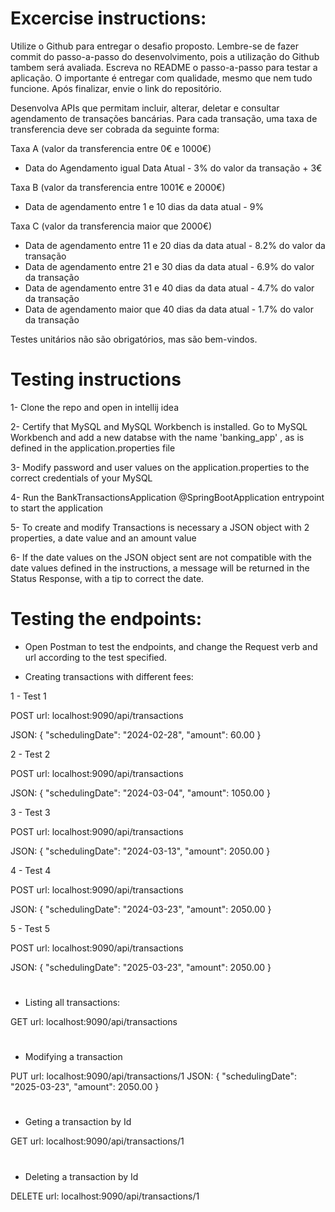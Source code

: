 # Excercise instructions:

Utilize o Github para entregar o desafio proposto. 
Lembre-se de fazer commit do passo-a-passo do desenvolvimento, pois a utilização do Github tambem será avaliada.
Escreva no README o passo-a-passo para testar a aplicação.
O importante é entregar com qualidade, mesmo que nem tudo funcione.
Após finalizar, envie o link do repositório.

 Desenvolva APIs que permitam incluir, alterar, deletar e consultar agendamento de transações bancárias.
Para cada transação, uma taxa de transferencia deve ser cobrada da seguinte forma:

Taxa A (valor da transferencia entre 0€ e 1000€)
  - Data do Agendamento igual Data Atual - 3% do valor da transação + 3€

Taxa B (valor da transferencia entre 1001€ e 2000€)
  - Data de agendamento entre 1 e 10 dias da data atual - 9%

Taxa C (valor da transferencia maior que 2000€)
  - Data de agendamento entre 11 e 20 dias da data atual - 8.2% do valor da transação
  - Data de agendamento entre 21 e 30 dias da data atual - 6.9% do valor da transação
  - Data de agendamento entre 31 e 40 dias da data atual - 4.7% do valor da transação
  - Data de agendamento maior que 40 dias da data atual - 1.7% do valor da transação
    
Testes unitários não são obrigatórios, mas são bem-vindos.

# Testing instructions
1- Clone the repo and open in intellij idea

2- Certify that MySQL and MySQL Workbench is installed. Go to MySQL Workbench and add a new databse with the name 'banking_app' , as is defined in the application.properties file

3- Modify password and user values on the application.properties to the correct credentials of your MySQL

4- Run the BankTransactionsApplication @SpringBootApplication entrypoint to start the application

5- To create and modify Transactions is necessary a JSON object with 2 properties,  a date value and an amount value

6- If the date values on the JSON object sent are not compatible with the date values defined in the instructions, a message will be returned in the Status Response, with a tip to correct the date.

# Testing the endpoints:
- Open Postman to test the endpoints, and change the Request verb and url according to the test specified.
 
- Creating transactions with different fees:

1 - Test 1

POST url:  localhost:9090/api/transactions

JSON: {
  "schedulingDate": "2024-02-28",
  "amount": 60.00
}


2 - Test 2

POST url:  localhost:9090/api/transactions

JSON: {
  "schedulingDate": "2024-03-04",
  "amount": 1050.00
}

3 - Test 3

POST url:  localhost:9090/api/transactions

JSON: {
  "schedulingDate": "2024-03-13",
  "amount": 2050.00
}

4 - Test 4

POST url:  localhost:9090/api/transactions

JSON: {
  "schedulingDate": "2024-03-23",
  "amount": 2050.00
}

5 - Test 5

POST url:  localhost:9090/api/transactions

JSON: {
  "schedulingDate": "2025-03-23",
  "amount": 2050.00
}

#
- Listing all transactions:


GET url:  localhost:9090/api/transactions

#
- Modifying a transaction

PUT url:  localhost:9090/api/transactions/1
JSON: {
  "schedulingDate": "2025-03-23",
  "amount": 2050.00
}

#
- Geting a transaction by Id

GET url:  localhost:9090/api/transactions/1

#
- Deleting a transaction by Id

DELETE url:  localhost:9090/api/transactions/1


